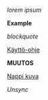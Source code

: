 *lorem ipsum*

**Example**

*blockquote*

[Käyttö-ohje](https://github.com/ArkMus/otm2016/blob/master/dokumentointi/kaytto-ohje.md)

**MUUTOS**

[Nappi kuva](https://github.com/ArkMus/otm2016/blob/master/dokumentointi/maarittelydokumentti.md)

*Unsync*
